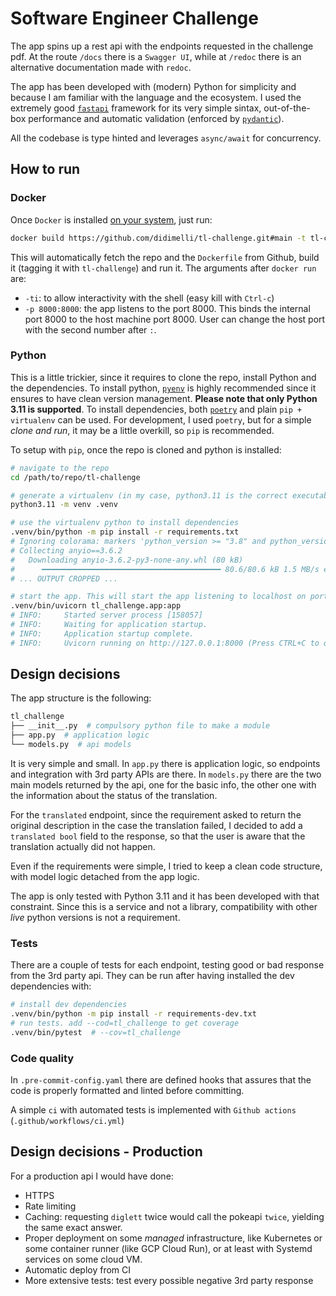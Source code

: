 # Software Engineer Challenge

The app spins up a rest api with the endpoints requested in the challenge pdf. At the route `/docs` there is a `Swagger UI`, while at `/redoc` there is an alternative documentation made with `redoc`.

The app has been developed with (modern) Python for simplicity and because I am familiar with the language and the ecosystem. I used the extremely good [`fastapi`](https://github.com/tiangolo/fastapi) framework for its very simple sintax, out-of-the-box performance and automatic validation (enforced by [`pydantic`](https://github.com/pydantic/pydantic)).

All the codebase is type hinted and leverages `async/await` for concurrency.

## How to run

### Docker

Once `Docker` is installed [on your system](https://docs.docker.com/engine/install/), just run:

```sh
docker build https://github.com/didimelli/tl-challenge.git#main -t tl-challenge && docker run -ti -p 8000:8000 tl-challenge
```

This will automatically fetch the repo and the `Dockerfile` from Github, build it (tagging it with `tl-challenge`) and run it.
The arguments after `docker run` are:

- `-ti`: to allow interactivity with the shell (easy kill with `Ctrl-c`)
- `-p 8000:8000`: the app listens to the port 8000. This binds the internal port 8000 to the host machine port 8000. User can change the host port with the second number after `:`.

### Python

This is a little trickier, since it requires to clone the repo, install Python and the dependencies.
To install python, [`pyenv`](https://github.com/pyenv/pyenv) is highly recommended since it ensures to have clean version management. **Please note that only Python 3.11 is supported**.
To install dependencies, both [`poetry`](https://github.com/python-poetry/poetry) and plain `pip + virtualenv` can be used. For development, I used `poetry`, but for a simple _clone and run_, it may be a little overkill, so `pip` is recommended.

To setup with `pip`, once the repo is cloned and python is installed:

```sh
# navigate to the repo
cd /path/to/repo/tl-challenge

# generate a virtualenv (in my case, python3.11 is the correct executable, it might slightly change based on your installation method.) in a folder called .venv
python3.11 -m venv .venv

# use the virtualenv python to install dependencies
.venv/bin/python -m pip install -r requirements.txt
# Ignoring colorama: markers 'python_version >= "3.8" and python_version < "4.0" and platform_system == "Windows"' don't match your environment
# Collecting anyio==3.6.2
#   Downloading anyio-3.6.2-py3-none-any.whl (80 kB)
#      ━━━━━━━━━━━━━━━━━━━━━━━━━━━━━━━━━━━━━━━━ 80.6/80.6 kB 1.5 MB/s eta 0:00:00
# ... OUTPUT CROPPED ...

# start the app. This will start the app listening to localhost on port 8000
.venv/bin/uvicorn tl_challenge.app:app
# INFO:     Started server process [158057]
# INFO:     Waiting for application startup.
# INFO:     Application startup complete.
# INFO:     Uvicorn running on http://127.0.0.1:8000 (Press CTRL+C to quit)
```

## Design decisions

The app structure is the following:

```sh
tl_challenge
├── __init__.py  # compulsory python file to make a module
├── app.py  # application logic
└── models.py  # api models
```

It is very simple and small. In `app.py` there is application logic, so endpoints and integration with 3rd party APIs are there.
In `models.py` there are the two main models returned by the api, one for the basic info, the other one with the information about the status of the translation.

For the `translated` endpoint, since the requirement asked to return the original description in the case the translation failed, I decided to add a `translated bool` field to the response, so that the user is aware that the translation actually did not happen.

Even if the requirements were simple, I tried to keep a clean code structure, with model logic detached from the app logic.

The app is only tested with Python 3.11 and it has been developed with that constraint. Since this is a service and not a library, compatibility with other _live_ python versions is not a requirement.

### Tests

There are a couple of tests for each endpoint, testing good or bad response from the 3rd party api.
They can be run after having installed the dev dependencies with:

```sh
# install dev dependencies
.venv/bin/python -m pip install -r requirements-dev.txt
# run tests. add --cod=tl_challenge to get coverage
.venv/bin/pytest  # --cov=tl_challenge
```

### Code quality

In `.pre-commit-config.yaml` there are defined hooks that assures that the code is properly formatted and linted before committing.

A simple `ci` with automated tests is implemented with `Github actions` (`.github/workflows/ci.yml`)

## Design decisions - Production

For a production api I would have done:

- HTTPS
- Rate limiting
- Caching: requesting `diglett` twice would call the pokeapi `twice`, yielding the same exact answer.
- Proper deployment on some _managed_ infrastructure, like Kubernetes or some container runner (like GCP Cloud Run), or at least with Systemd services on some cloud VM.
- Automatic deploy from CI
- More extensive tests: test every possible negative 3rd party response
